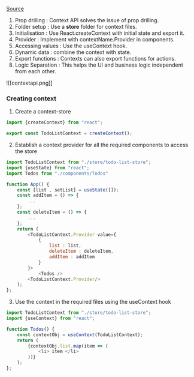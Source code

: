 [Source](https://youtu.be/eILUmCJhl64?t=31115)

1. Prop drilling : Context API solves the issue of prop drilling.
2. Folder setup : Use a **store** folder for context files.
3. Initialisation : Use React.createContext with initial state and export it.
4. Provider : Implement with contextName.Provider in components.
5. Accessing values : Use the useContext hook.
6. Dynamic data : combine the context with state.
7. Export functions : Contexts can also export functions for actions.
8. Logic Separation : This helps the UI and business logic independent from each other.

![[contextapi.png]]
### Creating context
1. Create a context-store
```js
import {createContext} from "react";

export const TodoListContext = createContext();
```

2. Establish a context provider for all the required components to access the store
```js
import TodoListContext from "./store/todo-list-store";
import {useState} from "react";
import Todos from "./components/Todos"

function App() {
	const [list , setList] = useState([]);
	const addItem = () => {
		...
	};
	const deleteItem = () => {
		...
	};
	return (
		<TodoListContext.Provider value={
			{
				list : list,
				deleteItem : deleteItem,
				addItem : addItem 
			}
		}>
			<Todos />
		<TodoListContext.Provider/>
	);
};
```

3. Use the context in the required files using the useContext hook
```js
import TodoListContext from "./store/todo-list-store";
import {useContext} from "react";

function Todos() {
	const contextObj = useContext(TodoListContext);
	return (
		{contextObj.list.map(item => (
			<li> item </li>
		))}
	);
};
```
